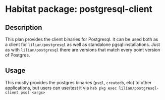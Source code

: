 # Habitat package: postgresql-client

## Description

This plan provides the client binaries for Postgresql.  It can be used both as a client for `lilian/postgresql` as well as standalone pgsql installations.  Just as with `lilian/postgresql` there are versions that match every point version of Postgres.

## Usage

This mostly provides the postgres binaries (`psql`, `createdb`, etc) to other applications, but users can use/test it via
`hab pkg exec lilian/postgresql-client psql <args>`
